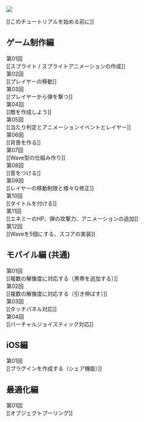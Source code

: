 ![](http://unity-chan.com/contents/wp-content/uploads/2014/03/stg_tutorial1.png)

[[このチュートリアルを始める前に]]

## ゲーム制作編

第01回<br/>[[スプライト / スプライトアニメーションの作成]]<br/>
第02回<br/>[[プレイヤーの移動]]<br/>
第03回<br/>[[プレイヤーから弾を撃つ]]<br/>
第04回<br/>[[敵を作成しよう]]<br/>
第05回<br/>[[当たり判定とアニメーションイベントとレイヤー]]<br/>
第06回<br/>[[背景を作る]]<br/>
第07回<br/>[[Wave型の仕組み作り]]<br/>
第08回<br/>[[音をつける]]<br/>
第09回<br/>[[レイヤーの移動制限と様々な修正]]<br/>
第10回<br/>[[タイトルを付ける]]<br/>
第11回<br/>[[エネミーのHP、弾の攻撃力、アニメーションの追加]]<br/>
第12回<br/>[[Waveを5個にする、スコアの実装]]<br/>

## モバイル編 (共通)

第01回<br/>[[複数の解像度に対応する（黒帯を追加する）]]<br/>
第02回<br/>[[複数の解像度に対応する（引き伸ばす）]]<br/>
第03回<br/>[[タッチパネル対応]]<br/>
第04回<br/>[[バーチャルジョイスティック対応]]<br/>

## iOS編

第01回<br/>[[プラグインを作成する（シェア機能）]]

## 最適化編

第01回<br/>[[オブジェクトプーリング]]
